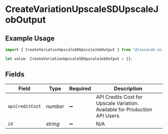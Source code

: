# CreateVariationUpscaleSDUpscaleJobOutput

## Example Usage

```typescript
import { CreateVariationUpscaleSDUpscaleJobOutput } from "@leonardo-ai/sdk/sdk/models/operations";

let value: CreateVariationUpscaleSDUpscaleJobOutput = {};
```

## Fields

| Field                                                                       | Type                                                                        | Required                                                                    | Description                                                                 |
| --------------------------------------------------------------------------- | --------------------------------------------------------------------------- | --------------------------------------------------------------------------- | --------------------------------------------------------------------------- |
| `apiCreditCost`                                                             | *number*                                                                    | :heavy_minus_sign:                                                          | API Credits Cost for Upscale Variation. Available for Production API Users. |
| `id`                                                                        | *string*                                                                    | :heavy_minus_sign:                                                          | N/A                                                                         |